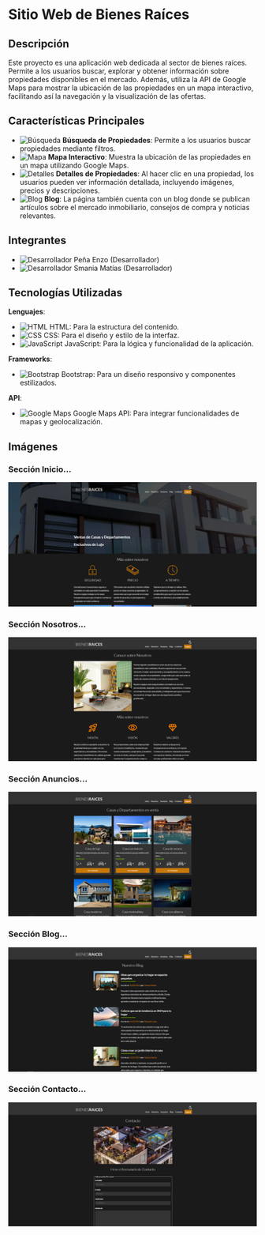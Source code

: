 # Sitio Web de Bienes Raíces

## Descripción
Este proyecto es una aplicación web dedicada al sector de bienes raíces. Permite a los usuarios buscar, explorar y obtener información sobre propiedades disponibles en el mercado. Además, utiliza la API de Google Maps para mostrar la ubicación de las propiedades en un mapa interactivo, facilitando así la navegación y la visualización de las ofertas.

## Características Principales
- ![Búsqueda](https://img.icons8.com/color/48/000000/search--v1.png) **Búsqueda de Propiedades**: Permite a los usuarios buscar propiedades mediante filtros.
- ![Mapa](https://img.icons8.com/color/48/000000/map.png) **Mapa Interactivo**: Muestra la ubicación de las propiedades en un mapa utilizando Google Maps.
- ![Detalles](https://img.icons8.com/color/48/000000/details.png) **Detalles de Propiedades**: Al hacer clic en una propiedad, los usuarios pueden ver información detallada, incluyendo imágenes, precios y descripciones.
- ![Blog](https://img.icons8.com/color/48/000000/news.png) **Blog**: La página también cuenta con un blog donde se publican artículos sobre el mercado inmobiliario, consejos de compra y noticias relevantes.

## Integrantes
- ![Desarrollador](https://img.icons8.com/color/48/000000/developer.png) Peña Enzo (Desarrollador)
- ![Desarrollador](https://img.icons8.com/color/48/000000/developer.png) Smania Matías (Desarrollador)

## Tecnologías Utilizadas
**Lenguajes**: 
  - ![HTML](https://img.icons8.com/color/48/000000/html-5.png) HTML: Para la estructura del contenido.
  - ![CSS](https://img.icons8.com/color/48/000000/css3.png) CSS: Para el diseño y estilo de la interfaz.
  - ![JavaScript](https://img.icons8.com/color/48/000000/javascript.png) JavaScript: Para la lógica y funcionalidad de la aplicación.
  
**Frameworks**: 
  - ![Bootstrap](https://img.icons8.com/color/48/000000/bootstrap.png) Bootstrap: Para un diseño responsivo y componentes estilizados.

**API**: 
  - ![Google Maps](https://img.icons8.com/color/48/000000/google-maps.png) Google Maps API: Para integrar funcionalidades de mapas y geolocalización.

## Imágenes
### Sección Inicio...
![Inicio](https://github.com/SmaniaMatias20/PP-PrograIII/blob/matias/build/src/readme/inicio.png)
### Sección Nosotros...
![Nosotros](https://github.com/SmaniaMatias20/PP-PrograIII/blob/matias/build/src/readme/nosotros.png)
### Sección Anuncios...
![Anuncios](https://github.com/SmaniaMatias20/PP-PrograIII/blob/matias/build/src/readme/anuncios.png)
### Sección Blog...
![Blog](https://github.com/SmaniaMatias20/PP-PrograIII/blob/matias/build/src/readme/blog.png)
### Sección Contacto...
![Contacto](https://github.com/SmaniaMatias20/PP-PrograIII/blob/matias/build/src/readme/contacto.png)

